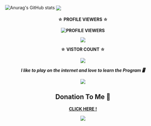 ![Anurag's GitHub stats](https://github-readme-stats.vercel.app/api?username=Bajingan-Z&show_icons=true&theme=chartreuse-dark)
<img align="center" src="https://github-readme-stats.anuraghazra1.vercel.app/api/top-langs/?username=Bajingan-Z&layout=compact&theme=chartreuse-dark" />



<h4 align="center">
☆ <b>PROFILE VIEWERS ☆
<h4 align="center">

![PROFILE VIEWERS](https://gpvc.arturio.dev/Bajingan-Z) 

<p> <img src= "https://camo.githubusercontent.com/71b837571c48af3aa60a73dbc9d5936aa359d78efbfa8a6743cbbbc16b80ef4d/68747470733a2f2f63646e2e646973636f72646170702e636f6d2f6174746163686d656e74732f3830353930323039333930363630383138362f3830353931333937323533353539303932322f74656e6f722e676966"/> </p>

☆ <b>VISTOR COUNT ☆
  <h4 align="center">

  <img src="https://profile-counter.glitch.me/N1ght420/count.svg" />

<b><i>I like to play on the internet and love to learn the Program 🖥</i></b>

<p> <img src= "https://camo.githubusercontent.com/71b837571c48af3aa60a73dbc9d5936aa359d78efbfa8a6743cbbbc16b80ef4d/68747470733a2f2f63646e2e646973636f72646170702e636f6d2f6174746163686d656e74732f3830353930323039333930363630383138362f3830353931333937323533353539303932322f74656e6f722e676966"/> </p>

<h2><b>Donation To Me 💸</i></b></h2>
<a href="https://saweria.co/Raka69andrian">CLICK HERE !</a>
<p>
<img src= "https://camo.githubusercontent.com/71b837571c48af3aa60a73dbc9d5936aa359d78efbfa8a6743cbbbc16b80ef4d/68747470733a2f2f63646e2e646973636f72646170702e636f6d2f6174746163686d656e74732f3830353930323039333930363630383138362f3830353931333937323533353539303932322f74656e6f722e676966"/>
</p>
